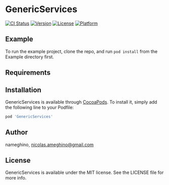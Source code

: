 # GenericServices

[![CI Status](http://img.shields.io/travis/nameghino/GenericServices.svg?style=flat)](https://travis-ci.org/nameghino/GenericServices)
[![Version](https://img.shields.io/cocoapods/v/GenericServices.svg?style=flat)](http://cocoapods.org/pods/GenericServices)
[![License](https://img.shields.io/cocoapods/l/GenericServices.svg?style=flat)](http://cocoapods.org/pods/GenericServices)
[![Platform](https://img.shields.io/cocoapods/p/GenericServices.svg?style=flat)](http://cocoapods.org/pods/GenericServices)

## Example

To run the example project, clone the repo, and run `pod install` from the Example directory first.

## Requirements

## Installation

GenericServices is available through [CocoaPods](http://cocoapods.org). To install
it, simply add the following line to your Podfile:

```ruby
pod 'GenericServices'
```

## Author

nameghino, nicolas.ameghino@gmail.com

## License

GenericServices is available under the MIT license. See the LICENSE file for more info.
